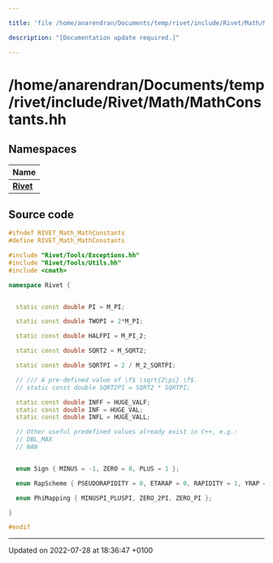 ```yaml
---

title: 'file /home/anarendran/Documents/temp/rivet/include/Rivet/Math/MathConstants.hh'

description: "[Documentation update required.]"

---
```


# /home/anarendran/Documents/temp/rivet/include/Rivet/Math/MathConstants.hh



## Namespaces

| Name           |
| -------------- |
| **[Rivet](/documentation/code/namespaces/namespacerivet/)**  |




## Source code

```cpp
#ifndef RIVET_Math_MathConstants
#define RIVET_Math_MathConstants

#include "Rivet/Tools/Exceptions.hh"
#include "Rivet/Tools/Utils.hh"
#include <cmath>

namespace Rivet {


  static const double PI = M_PI;

  static const double TWOPI = 2*M_PI;

  static const double HALFPI = M_PI_2;

  static const double SQRT2 = M_SQRT2;

  static const double SQRTPI = 2 / M_2_SQRTPI;

  // /// A pre-defined value of \f$ \sqrt{2\pi} \f$.
  // static const double SQRT2PI = SQRT2 * SQRTPI;

  static const double INFF = HUGE_VALF;
  static const double INF = HUGE_VAL;
  static const double INFL = HUGE_VALL;

  // Other useful predefined values already exist in C++, e.g.:
  // DBL_MAX
  // NAN


  enum Sign { MINUS = -1, ZERO = 0, PLUS = 1 };

  enum RapScheme { PSEUDORAPIDITY = 0, ETARAP = 0, RAPIDITY = 1, YRAP = 1 };

  enum PhiMapping { MINUSPI_PLUSPI, ZERO_2PI, ZERO_PI };

}

#endif
```


-------------------------------

Updated on 2022-07-28 at 18:36:47 +0100
